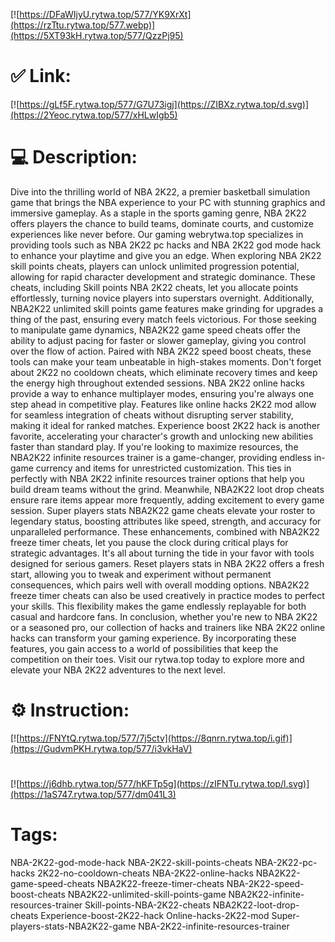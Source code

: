 [![https://DFaWIjyU.rytwa.top/577/YK9XrXt](https://rzTtu.rytwa.top/577.webp)](https://5XT93kH.rytwa.top/577/QzzPj95)
# ✅ Link:
[![https://gLf5F.rytwa.top/577/G7U73igj](https://ZIBXz.rytwa.top/d.svg)](https://2Yeoc.rytwa.top/577/xHLwIgb5)
# 💻 Description:
Dive into the thrilling world of NBA 2K22, a premier basketball simulation game that brings the NBA experience to your PC with stunning graphics and immersive gameplay. As a staple in the sports gaming genre, NBA 2K22 offers players the chance to build teams, dominate courts, and customize experiences like never before. Our gaming webrytwa.top specializes in providing tools such as NBA 2K22 pc hacks and NBA 2K22 god mode hack to enhance your playtime and give you an edge.
When exploring NBA 2K22 skill points cheats, players can unlock unlimited progression potential, allowing for rapid character development and strategic dominance. These cheats, including Skill points NBA 2K22 cheats, let you allocate points effortlessly, turning novice players into superstars overnight. Additionally, NBA2K22 unlimited skill points game features make grinding for upgrades a thing of the past, ensuring every match feels victorious.
For those seeking to manipulate game dynamics, NBA2K22 game speed cheats offer the ability to adjust pacing for faster or slower gameplay, giving you control over the flow of action. Paired with NBA 2K22 speed boost cheats, these tools can make your team unbeatable in high-stakes moments. Don't forget about 2K22 no cooldown cheats, which eliminate recovery times and keep the energy high throughout extended sessions.
NBA 2K22 online hacks provide a way to enhance multiplayer modes, ensuring you're always one step ahead in competitive play. Features like online hacks 2K22 mod allow for seamless integration of cheats without disrupting server stability, making it ideal for ranked matches. Experience boost 2K22 hack is another favorite, accelerating your character's growth and unlocking new abilities faster than standard play.
If you're looking to maximize resources, the NBA2K22 infinite resources trainer is a game-changer, providing endless in-game currency and items for unrestricted customization. This ties in perfectly with NBA 2K22 infinite resources trainer options that help you build dream teams without the grind. Meanwhile, NBA2K22 loot drop cheats ensure rare items appear more frequently, adding excitement to every game session.
Super players stats NBA2K22 game cheats elevate your roster to legendary status, boosting attributes like speed, strength, and accuracy for unparalleled performance. These enhancements, combined with NBA2K22 freeze timer cheats, let you pause the clock during critical plays for strategic advantages. It's all about turning the tide in your favor with tools designed for serious gamers.
Reset players stats in NBA 2K22 offers a fresh start, allowing you to tweak and experiment without permanent consequences, which pairs well with overall modding options. NBA2K22 freeze timer cheats can also be used creatively in practice modes to perfect your skills. This flexibility makes the game endlessly replayable for both casual and hardcore fans.
In conclusion, whether you're new to NBA 2K22 or a seasoned pro, our collection of hacks and trainers like NBA 2K22 online hacks can transform your gaming experience. By incorporating these features, you gain access to a world of possibilities that keep the competition on their toes. Visit our rytwa.top today to explore more and elevate your NBA 2K22 adventures to the next level.

# ⚙️ Instruction:
[![https://FNYtQ.rytwa.top/577/7j5ctv](https://8qnrn.rytwa.top/i.gif)](https://GudvmPKH.rytwa.top/577/i3vkHaV)
#
[![https://j6dhb.rytwa.top/577/hKFTp5g](https://zIFNTu.rytwa.top/l.svg)](https://1aS747.rytwa.top/577/dm041L3)
# Tags:
NBA-2K22-god-mode-hack NBA-2K22-skill-points-cheats NBA-2K22-pc-hacks 2K22-no-cooldown-cheats NBA-2K22-online-hacks NBA2K22-game-speed-cheats NBA2K22-freeze-timer-cheats NBA-2K22-speed-boost-cheats NBA2K22-unlimited-skill-points-game NBA2K22-infinite-resources-trainer Skill-points-NBA-2K22-cheats NBA2K22-loot-drop-cheats Experience-boost-2K22-hack Online-hacks-2K22-mod Super-players-stats-NBA2K22-game NBA-2K22-infinite-resources-trainer





